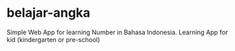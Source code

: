 # belajar-angka
Simple Web App for learning Number in Bahasa Indonesia. Learning App for kid (kindergarten or pre-school)
